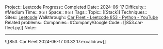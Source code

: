 Project:: Leetcode
Progress:: Completed
Date:: 2024-06-17
Difficulty:: #Medium 
Time:: `O(n)`
Space:: `O(n)`
Tags:: 
Topic:: [[Stack]]
Techniques:: 
Sites:: [Leetcode](https://leetcode.com/problems/car-fleet/description/)
Walkthrough:: [Car Fleet - Leetcode 853 - Python - YouTube](https://www.youtube.com/watch?v=Pr6T-3yB9RM)
Related problems:: 
Companies:: #Company/Google
Code:: [[853.car-fleet.py]]
Note:: 

---
![[853. Car Fleet 2024-06-17 03.32.17.excalidraw]]